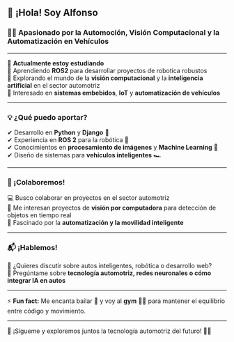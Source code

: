 ## 👋 ¡Hola! Soy Alfonso 

### 🚗💡 Apasionado por la Automoción, Visión Computacional y la Automatización en Vehículos

---

🔭 **Actualmente estoy estudiando**  
🌱 Aprendiendo **ROS2** para desarrollar proyectos de robotica robustos  
🤖 Explorando el mundo de la **visión computacional** y la **inteligencia artificial** en el sector automotriz  
🚀 Interesado en **sistemas embebidos**, **IoT** y **automatización de vehículos**  

---

### 💡 ¿Qué puedo aportar?  
✔ Desarrollo en **Python** y **Django** 🐍  
✔ Experiencia en **ROS 2** para la robótica 🚀  
✔ Conocimientos en **procesamiento de imágenes** y **Machine Learning** 🧠  
✔ Diseño de sistemas para **vehículos inteligentes** 🏎️  

---

### 👯 ¡Colaboremos!  
💻 Busco colaborar en proyectos en el sector automotriz  
📡 Me interesan proyectos de **visión por computadora** para detección de objetos en tiempo real  
🔧 Fascinado por la **automatización y la movilidad inteligente**  

---

### 📬 ¡Hablemos!  
📩 ¿Quieres discutir sobre autos inteligentes, robótica o desarrollo web?  
💬 Pregúntame sobre **tecnología automotriz, redes neuronales o cómo integrar IA en autos**  

---

⚡ **Fun fact:** Me encanta bailar 💃 y voy al **gym** 🏋️‍♂️ para mantener el equilibrio entre código y movimiento.  

---

🔗 ¡Sígueme y exploremos juntos la tecnología automotriz del futuro! 🚗💨  
